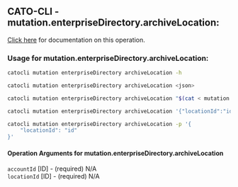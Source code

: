 
## CATO-CLI - mutation.enterpriseDirectory.archiveLocation:
[Click here](https://api.catonetworks.com/documentation/#mutation-mutation.enterpriseDirectory.archiveLocation) for documentation on this operation.

### Usage for mutation.enterpriseDirectory.archiveLocation:

```bash
catocli mutation enterpriseDirectory archiveLocation -h

catocli mutation enterpriseDirectory archiveLocation <json>

catocli mutation enterpriseDirectory archiveLocation "$(cat < mutation.enterpriseDirectory.archiveLocation.json)"

catocli mutation enterpriseDirectory archiveLocation '{"locationId":"id"}'

catocli mutation enterpriseDirectory archiveLocation -p '{
    "locationId": "id"
}'
```

#### Operation Arguments for mutation.enterpriseDirectory.archiveLocation ####

`accountId` [ID] - (required) N/A    
`locationId` [ID] - (required) N/A    
